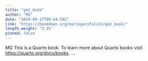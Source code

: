 ```yaml
---
title: "gm2_book"
author: "MG"
date: "2024-09-17T09:44:50Z"
link: "https://bookdown.org/marcogarofalo31/gm2_book/"
length_weight: "3.3%"
pinned: false
---
```


MG This is a Quarto book. To learn more about Quarto books visit https://quarto.org/docs/books. ...
